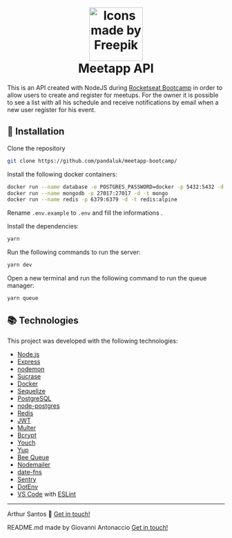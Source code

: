 <h1 align="center">
    <img alt="Icons made by Freepik" src="https://image.flaticon.com/icons/svg/725/725329.svg" height="124" width="124">
    <br>
    Meetapp API
</h1>

This is an API created with NodeJS during [Rocketseat Bootcamp](https://rocketseat.com.br/bootcamp) in order to allow users to create and register for meetups. For the owner it is possible to see a list with all his schedule and receive notifications by email when a new user register for his event.

## :rocket: Installation

Clone the repository

```bash
git clone https://github.com/pandaluk/meetapp-bootcamp/
```

Install the following docker containers:

```bash
docker run --name database -e POSTGRES_PASSWORD=docker -p 5432:5432 -d postgres
docker run --name mongodb -p 27017:27017 -d -t mongo
docker run --name redis -p 6379:6379 -d -t redis:alpine
```

Rename `.env.example` to `.env` and fill the informations .

Install the dependencies:

```bash
yarn
```

Run the following commands to run the server:

```bash
yarn dev
```

Open a new terminal and run the following command to run the queue manager:

```bash
yarn queue
```

## :books: Technologies

This project was developed with the following technologies:

- [Node.js](https://nodejs.org/)
- [Express](https://expressjs.com/)
- [nodemon](https://nodemon.io/)
- [Sucrase](https://github.com/alangpierce/sucrase)
- [Docker](https://www.docker.com/docker-community)
- [Sequelize](http://docs.sequelizejs.com/)
- [PostgreSQL](https://www.postgresql.org/)
- [node-postgres](https://www.npmjs.com/package/pg)
- [Redis](https://redis.io/)
- [JWT](https://jwt.io/)
- [Multer](https://github.com/expressjs/multer)
- [Bcrypt](https://www.npmjs.com/package/bcrypt)
- [Youch](https://www.npmjs.com/package/youch)
- [Yup](https://www.npmjs.com/package/yup)
- [Bee Queue](https://www.npmjs.com/package/bcrypt)
- [Nodemailer](https://nodemailer.com/about/)
- [date-fns](https://date-fns.org/)
- [Sentry](https://sentry.io/)
- [DotEnv](https://www.npmjs.com/package/dotenv)
- [VS Code](https://code.visualstudio.com/) with [ESLint](https://marketplace.visualstudio.com/items?itemName=dbaeumer.vscode-eslint)

---

Arthur Santos :wave: [Get in touch!](https://www.linkedin.com/in/arthursilva92/)

README.md made by Giovanni Antonaccio [Get in touch!](https://www.linkedin.com/in/giovanniantonaccio/)
